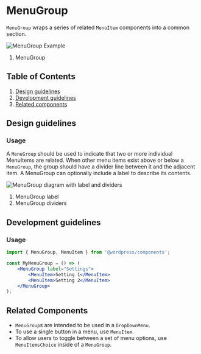 # MenuGroup

`MenuGroup` wraps a series of related `MenuItem` components into a common section.

![MenuGroup Example](https://wordpress.org/gutenberg/files/2019/03/MenuGroup.png)

1. MenuGroup

## Table of Contents

1. [Design guidelines](#design-guidelines)
2. [Development guidelines](#development-guidelines)
3. [Related components](#related-components)

## Design guidelines

### Usage

A `MenuGroup` should be used to indicate that two or more individual MenuItems are related. When other menu items exist above or below a `MenuGroup`, the group should have a divider line between it and the adjacent item. A MenuGroup can optionally include a label to describe its contents. 

![MenuGroup diagram with label and dividers](https://wordpress.org/gutenberg/files/2019/03/MenuGroup-Anatomy.png)

1. MenuGroup label
2. MenuGroup dividers

## Development guidelines

### Usage

```jsx
import { MenuGroup, MenuItem } from '@wordpress/components';

const MyMenuGroup = () => (
	<MenuGroup label="Settings">
		<MenuItem>Setting 1</MenuItem>
		<MenuItem>Setting 2</MenuItem>
	</MenuGroup>
);
```

## Related Components

- `MenuGroup`s are intended to be used in a `DropDownMenu`.
- To use a single button in a menu, use `MenuItem`.
- To allow users to toggle between a set of menu options, use `MenuItemsChoice` inside of a `MenuGroup`.

